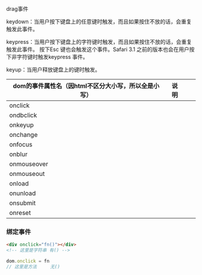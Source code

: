 drag事件

keydown：当用户按下键盘上的任意键时触发，而且如果按住不放的话，会重复触发此事件。

keypress：当用户按下键盘上的字符键时触发，而且如果按住不放的话，会重复触发此事件。 按下Esc 键也会触发这个事件。Safari 3.1 之前的版本也会在用户按下非字符键时触发keypress 事件。

keyup：当用户释放键盘上的键时触发。



|dom的事件属性名（因html不区分大小写，所以全是小写）|说明|||
|-|-|-|-|
|onclick||||
|ondbclick||||
|onkeyup||||
|onchange||||
|onfocus||||
|onblur||||
|onmouseover||||
|onmouseout||||
|onload||||
|onunload||||
|onsubmit||||
|onreset||||

### 绑定事件
```html
<div onclick="fn()"></div>
<!-- 这里是字符串 有() -->
```
```js
dom.onclick = fn
// 这里是方法     无()
```


